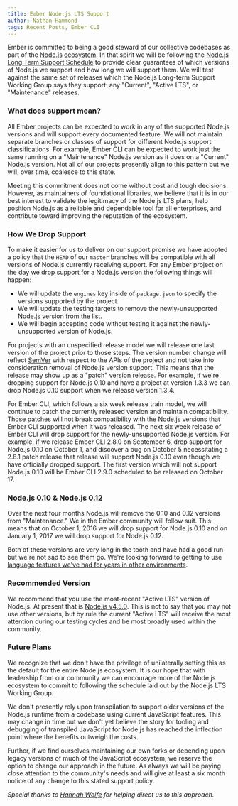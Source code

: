 ```yaml
---
title: Ember Node.js LTS Support
author: Nathan Hammond
tags: Recent Posts, Ember CLI
---
```


Ember is committed to being a good steward of our collective codebases as part of the [Node.js](https://nodejs.org/en/) [ecosystem](https://www.npmjs.com/). In that spirit we will be following the [Node.js Long Term Support Schedule](https://github.com/nodejs/LTS#lts-schedule) to provide clear guarantees of which versions of Node.js we support and how long we will support them. We will test against the same set of releases which the Node.js Long-term Support Working Group says they support: any "Current", "Active LTS", or "Maintenance" releases.

### What does support mean?

All Ember projects can be expected to work in any of the supported Node.js versions and will support every documented feature. We will not maintain separate branches or classes of support for different Node.js support classifications. For example, Ember CLI can be expected to work just the same running on a "Maintenance" Node.js version as it does on a "Current" Node.js version. Not all of our projects presently align to this pattern but we will, over time, coalesce to this state.

Meeting this commitment does not come without cost and tough decisions. However, as maintainers of foundational libraries, we believe that it is in our best interest to validate the legitimacy of the Node.js LTS plans, help position Node.js as a reliable and dependable tool for all enterprises, and contribute toward improving the reputation of the ecosystem.

### How We Drop Support

To make it easier for us to deliver on our support promise we have adopted a policy that the `HEAD` of our `master` branches will be compatible with all versions of Node.js currently receiving support. For any Ember project on the day we drop support for a Node.js version the following things will happen:

- We will update the `engines` key inside of `package.json` to specify the versions supported by the project.
- We will update the testing targets to remove the newly-unsupported Node.js version from the list.
- We will begin accepting code without testing it against the newly-unsupported version of Node.js.

For projects with an unspecified release model we will release one last version of the project prior to those steps. The version number change will reflect [SemVer](http://semver.org/) with respect to the APIs of the project and not take into consideration removal of Node.js version support. This means that the release may show up as a "patch" version release. For example, if we're dropping support for Node.js 0.10 and have a project at version 1.3.3 we can drop Node.js 0.10 support when we release version 1.3.4.

For Ember CLI, which follows a six week release train model, we will continue to patch the currently released version and maintain compatibility. Those patches will not break compatibility with the Node.js versions that Ember CLI supported when it was released. The next six week release of Ember CLI will drop support for the newly-unsupported Node.js version. For example, if we release Ember CLI 2.8.0 on September 6, drop support for Node.js 0.10 on October 1, and discover a bug on October 5 necessitating a 2.8.1 patch release that release will support Node.js 0.10 even though we have officially dropped support. The first version which will not support Node.js 0.10 will be Ember CLI 2.9.0 scheduled to be released on October 17.

### Node.js 0.10 & Node.js 0.12

Over the next four months Node.js will remove the 0.10 and 0.12 versions from "Maintenance." We in the Ember community will follow suit. This means that on October 1, 2016 we will drop support for Node.js 0.10 and on January 1, 2017 we will drop support for Node.js 0.12.

Both of these versions are very long in the tooth and have had a good run but we're not sad to see them go. We're looking forward to getting to use [language features we've had for years in other environments](http://kangax.github.io/compat-table/es6/#node012).

### Recommended Version

We recommend that you use the most-recent "Active LTS" version of Node.js. At present that is [Node.js v4.5.0](https://nodejs.org/en/download/). This is not to say that you may not use other versions, but by rule the current "Active LTS" will receive the most attention during our testing cycles and be most broadly used within the community.

### Future Plans

We recognize that we don't have the privilege of unilaterally setting this as the default for the entire Node.js ecosystem. It is our hope that with leadership from our community we can encourage more of the Node.js ecosystem to commit to following the schedule laid out by the Node.js LTS Working Group.

We don't presently rely upon transpilation to support older versions of the Node.js runtime from a codebase using current JavaScript features. This may change in time but we don't yet believe the story for tooling and debugging of transpiled JavaScript for Node.js has reached the inflection point where the benefits outweigh the costs.

Further, if we find ourselves maintaining our own forks or depending upon legacy versions of much of the JavaScript ecosystem, we reserve the option to change our approach in the future. As always we will be paying close attention to the community's needs and will give at least a six month notice of any change to this stated support policy.

_Special thanks to [Hannah Wolfe](https://github.com/ErisDS) for helping direct us to this approach._